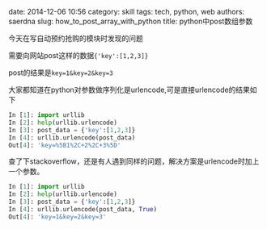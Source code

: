 date: 2014-12-06 10:56
category: skill
tags: tech, python, web
authors: saerdna
slug: how_to_post_array_with_python
title: python中post数组参数

今天在写自动预约抢购的模块时发现的问题

需要向网站post这样的数据<code>{'key':[1,2,3]}</code>

post的结果是<code>key=1&key=2&key=3</code>

大家都知道在python对参数做序列化是urlencode,可是直接urlencode的结果如下

```python
In [1]: import urllib
In [2]: help(urllib.urlencode)
In [3]: post_data = {'key':[1,2,3]}
In [4]: urllib.urlencode(post_data)
Out[4]: 'key=%5B1%2C+2%2C+3%5D'

```
查了下stackoverflow，还是有人遇到同样的问题，解决方案是urlencode时加上一个参数。

```python
In [1]: import urllib
In [2]: help(urllib.urlencode)
In [3]: post_data = {'key':[1,2,3]}
In [4]: urllib.urlencode(post_data, True)
Out[4]: 'key=1&key=2&key=3'

```
